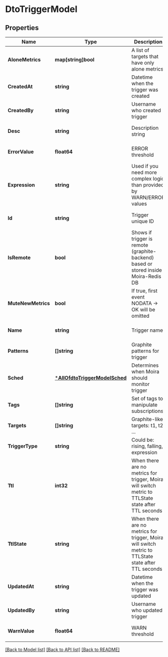 # DtoTriggerModel

## Properties
Name | Type | Description | Notes
------------ | ------------- | ------------- | -------------
**AloneMetrics** | **map[string]bool** | A list of targets that have only alone metrics | [optional] [default to null]
**CreatedAt** | **string** | Datetime when the trigger was created | [optional] [default to null]
**CreatedBy** | **string** | Username who created trigger | [optional] [default to null]
**Desc** | **string** | Description string | [optional] [default to null]
**ErrorValue** | **float64** | ERROR threshold | [optional] [default to null]
**Expression** | **string** | Used if you need more complex logic than provided by WARN/ERROR values | [optional] [default to null]
**Id** | **string** | Trigger unique ID | [optional] [default to null]
**IsRemote** | **bool** | Shows if trigger is remote (graphite-backend) based or stored inside Moira-Redis DB | [optional] [default to null]
**MuteNewMetrics** | **bool** | If true, first event NODATA → OK will be omitted | [optional] [default to null]
**Name** | **string** | Trigger name | [optional] [default to null]
**Patterns** | **[]string** | Graphite patterns for trigger | [optional] [default to null]
**Sched** | [***AllOfdtoTriggerModelSched**](AllOfdtoTriggerModelSched.md) | Determines when Moira should monitor trigger | [optional] [default to null]
**Tags** | **[]string** | Set of tags to manipulate subscriptions | [optional] [default to null]
**Targets** | **[]string** | Graphite-like targets: t1, t2, ... | [optional] [default to null]
**TriggerType** | **string** | Could be: rising, falling, expression | [optional] [default to null]
**Ttl** | **int32** | When there are no metrics for trigger, Moira will switch metric to TTLState state after TTL seconds | [optional] [default to null]
**TtlState** | **string** | When there are no metrics for trigger, Moira will switch metric to TTLState state after TTL seconds | [optional] [default to null]
**UpdatedAt** | **string** | Datetime  when the trigger was updated | [optional] [default to null]
**UpdatedBy** | **string** | Username who updated trigger | [optional] [default to null]
**WarnValue** | **float64** | WARN threshold | [optional] [default to null]

[[Back to Model list]](../README.md#documentation-for-models) [[Back to API list]](../README.md#documentation-for-api-endpoints) [[Back to README]](../README.md)

